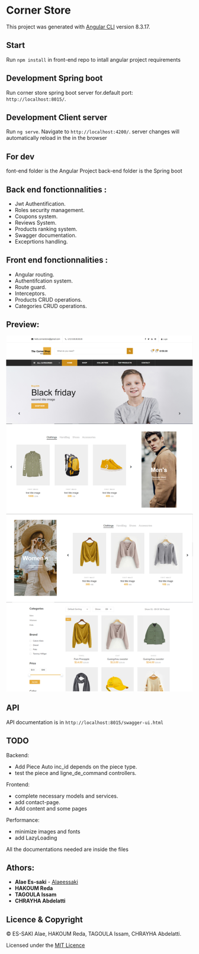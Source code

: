 # Corner Store

This project was generated with [Angular CLI](https://github.com/angular/angular-cli) version 8.3.17.

## Start

Run `npm install` in front-end repo to intall angular project requirements

## Development Spring boot

Run corner store spring boot server for.default port: `http://localhost:8015/`.

## Development Client server

Run `ng serve`. Navigate to `http://localhost:4200/`. server changes will automatically reload in the in the browser

## For dev

font-end folder is the Angular Project
back-end folder is the Spring boot 

## Back end fonctionnalities :

- Jwt Authentification.
- Roles security management.
- Coupons system.
- Reviews System.
- Products ranking system.
- Swagger documentation.
- Exceprtions handling.

## Front end fonctionnalities :

- Angular routing.
- Authentifcation system.
- Route guard.
- Interceptors.
- Products CRUD operations.
- Categories CRUD operations.

## Preview:

![preview](preview.PNG)
![preview](preview2.PNG)
![preview](preview3.PNG)
![preview](preview4.PNG)


## API

API documentation is in `http://localhost:8015/swagger-ui.html`

## TODO

Backend: 

* Add Piece Auto inc_id depends on the piece type.
* test the piece and ligne_de_command controllers.

Frontend:

* complete necessary models and services.
* add contact-page.
* Add content and some pages

Performance: 

* minimize images and fonts
* add LazyLoading

All the documentations needed are inside the files

## Athors: 
* **Alae Es-saki**  - [Alaeessaki](https://github.com/alaeessaki)
* **HAKOUM Reda** 
* **TAGOULA Issam**
* **CHRAYHA Abdelatti** 

## Licence & Copyright
© ES-SAKI Alae, HAKOUM Reda, TAGOULA Issam, CHRAYHA Abdelatti.

Licensed under the [MIT Licence](LICENSE)




